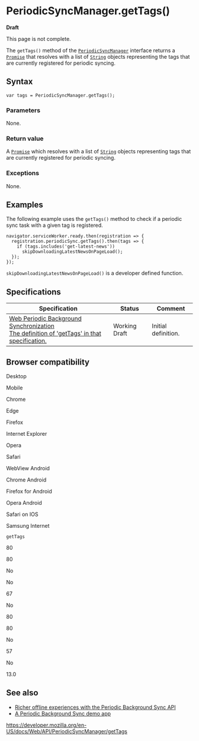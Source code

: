 # PeriodicSyncManager.getTags()

**Draft**

This page is not complete.

The `getTags()` method of the [`PeriodicSyncManager`](../periodicsyncmanager) interface returns a [`Promise`](https://developer.mozilla.org/en-US/docs/Web/JavaScript/Reference/Global_Objects/Promise) that resolves with a list of [`String`](https://developer.mozilla.org/en-US/docs/Web/JavaScript/Reference/Global_Objects/String) objects representing the tags that are currently registered for periodic syncing.

## Syntax

    var tags = PeriodicSyncManager.getTags();

### Parameters

None.

### Return value

A [`Promise`](https://developer.mozilla.org/en-US/docs/Web/JavaScript/Reference/Global_Objects/Promise) which resolves with a list of [`String`](https://developer.mozilla.org/en-US/docs/Web/JavaScript/Reference/Global_Objects/String) objects representing tags that are currently registered for periodic syncing.

### Exceptions

None.

## Examples

The following example uses the `getTags()` method to check if a periodic sync task with a given tag is registered.

    navigator.serviceWorker.ready.then(registration => {
      registration.periodicSync.getTags().then(tags => {
        if (tags.includes('get-latest-news'))
          skipDownloadingLatestNewsOnPageLoad();
      });
    });

`skipDownloadingLatestNewsOnPageLoad()` is a developer defined function.

## Specifications

<table><thead><tr class="header"><th>Specification</th><th>Status</th><th>Comment</th></tr></thead><tbody><tr class="odd"><td><a href="https://wicg.github.io/periodic-background-sync/#dom-periodicsyncmanager-gettags">Web Periodic Background Synchronization<br />
<span class="small">The definition of 'getTags' in that specification.</span></a></td><td><span class="spec-wd">Working Draft</span></td><td>Initial definition.</td></tr></tbody></table>

## Browser compatibility

Desktop

Mobile

Chrome

Edge

Firefox

Internet Explorer

Opera

Safari

WebView Android

Chrome Android

Firefox for Android

Opera Android

Safari on IOS

Samsung Internet

`getTags`

80

80

No

No

67

No

80

80

No

57

No

13.0

## See also

- [Richer offline experiences with the Periodic Background Sync API](https://web.dev/periodic-background-sync/)
- [A Periodic Background Sync demo app](https://webplatformapis.com/periodic_sync/periodicSync_improved.html)

<a href="https://developer.mozilla.org/en-US/docs/Web/API/PeriodicSyncManager/getTags" class="_attribution-link">https://developer.mozilla.org/en-US/docs/Web/API/PeriodicSyncManager/getTags</a>
